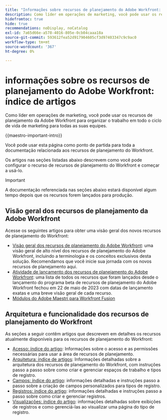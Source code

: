 ```yaml
---
title: "Informações sobre recursos de planejamento do Adobe Workfront: índice do artigo"
description: Como líder em operações de marketing, você pode usar os recursos de planejamento da Adobe Workfront para organizar o trabalho em todo o ciclo de vida de marketing para todas as suas equipes. Os artigos nesta seção descrevem como você pode configurar os recursos de planejamento e como pode começar a usá-los como parte de suas operações de gerenciamento de campanha.
hidefromtoc: true
hide: true
recommendations: noDisplay, noCatalog
exl-id: 7a65d66e-a578-4016-805e-0cb04caaa18a
source-git-commit: 593612fea52d917904605cf3d97403347c9c9ac0
workflow-type: tm+mt
source-wordcount: '367'
ht-degree: 0%

---
```


# informações sobre os recursos de planejamento do Adobe Workfront: índice de artigos

<!--
title: Adobe Maestro 
description: As a marketing operations leader, you can use Adobe Maestro to organize work across the marketing lifecycle for all your teams. The articles in this section describe how you can configure Maestro and how you can start using its capabilities as part of your campaign management operations. 
hidefromtoc: yes
author: Alina
feature: Work Management
role: User, Admin
hide: yes
-->

<!--update the metadata with real information when making this avilable in TOC and in the left nav-->

<!-- update the title to "Article index" when we get out of beta and we inhide this article-->

<!--remove the video at open beta or before-->

Como líder em operações de marketing, você pode usar os recursos de planejamento da Adobe Workfront para organizar o trabalho em todo o ciclo de vida de marketing para todas as suas equipes.

{{maestro-important-intro}}

Você pode usar esta página como ponto de partida para toda a documentação relacionada aos recursos de planejamento do Workfront.

Os artigos nas seções listadas abaixo descrevem como você pode configurar o recurso de recursos de planejamento do Workfront e começar a usá-lo.

>[!IMPORTANT]
>
>A documentação referenciada nas seções abaixo estará disponível algum tempo depois que os recursos forem lançados para produção.

## Visão geral dos recursos de planejamento da Adobe Workfront

Acesse os seguintes artigos para obter uma visão geral dos novos recursos de planejamento do Workfront:

<!--update the video when we have something better, especially after Open Beta - remove it-->

<!--* [View a video demonstration of Adobe Maestro](https://video.tv.adobe.com/v/3424253/){target=_blank}-->
* [Visão geral dos recursos de planejamento do Adobe Workfront](maestro-overview.md): uma visão geral de alto nível dos recursos de planejamento do Adobe Workfront, incluindo a terminologia e os conceitos exclusivos desta solução. Recomendamos que você inicie sua jornada com os novos recursos de planejamento aqui.
* [Atividade de lançamento dos recursos de planejamento do Adobe Workfront](../maestro/release-activity.md): uma lista de todos os recursos que foram lançados desde o lançamento do programa beta de recursos de planejamento do Adobe Workfront fechou em 22 de maio de 2023 com datas de lançamento exatas e uma breve visão geral de cada recurso.
* [Módulos do Adobe Maestri para Workfront Fusion](/help/quicksilver/workfront-fusion/apps-and-their-modules/workfront-planning-modules.md)

## Arquitetura e funcionalidade dos recursos de planejamento do Workfront

As seções a seguir contêm artigos que descrevem em detalhes os recursos atualmente disponíveis para os recursos de planejamento do Workfront:

* [Acesso: índice do artigo](../maestro/access/access-information.md): Informações sobre o acesso e as permissões necessárias para usar a área de recursos de planejamento.
* [Arquitetura: índice de artigos](../maestro/architecture/architecture-information.md): Informações detalhadas sobre a arquitetura dos recursos de planejamento do Workfront, com instruções passo a passo sobre como criar e gerenciar espaços de trabalho e tipos de registro.
* [Campos: índice do artigo](../maestro/fields/fields-information.md): informações detalhadas e instruções passo a passo sobre a criação de campos personalizados para tipos de registro.
* [Registros: índice do artigo](../maestro/records/records-information.md): informações detalhadas e instruções passo a passo sobre como criar e gerenciar registros.
* [Visualizações: índice do artigo](../maestro/views/views-information.md): informações detalhadas sobre exibições de registros e como gerenciá-las ao visualizar uma página do tipo de registro.
